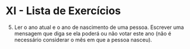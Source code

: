 <h1>XI - Lista de Exercícios</h1>

5. Ler o ano atual e o ano de nascimento de uma pessoa. Escrever uma mensagem que diga se ela poderá ou	não	votar este ano (não	é necessário considerar	o mês em que a pessoa nasceu).